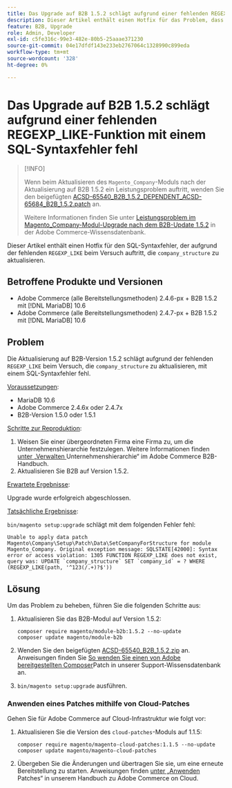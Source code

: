 ```yaml
---
title: Das Upgrade auf B2B 1.5.2 schlägt aufgrund einer fehlenden REGEXP_LIKE-Funktion mit einem SQL-Syntaxfehler fehl
description: Dieser Artikel enthält einen Hotfix für das Problem, dass ein SQL-Syntaxfehler aufgrund der fehlenden REGEXP_LIKE-Funktion auftritt, wenn versucht wird, die Tabelle company_structure zu aktualisieren.
feature: B2B, Upgrade
role: Admin, Developer
exl-id: c5fe316c-99e3-482e-80b5-25aaae371230
source-git-commit: 04e17dfdf143e233eb2767064c1328990c899eda
workflow-type: tm+mt
source-wordcount: '328'
ht-degree: 0%

---
```


# Das Upgrade auf B2B 1.5.2 schlägt aufgrund einer fehlenden REGEXP_LIKE-Funktion mit einem SQL-Syntaxfehler fehl

>[!INFO]
>
>Wenn beim Aktualisieren des `Magento_Company`-Moduls nach der Aktualisierung auf B2B 1.5.2 ein Leistungsproblem auftritt, wenden Sie den beigefügten [ACSD-65540_B2B_1.5.2_DEPENDENT_ACSD-65684_B2B_1.5.2.patch](assets/ACSD-65540_B2B_1.5.2_DEPENDENT_ACSD-65684_B2B_1.5.2.patch.zip) an.
>
>Weitere Informationen finden Sie unter [Leistungsproblem im Magento_Company-Modul-Upgrade nach dem B2B-Update 1.5.2](/help/troubleshooting/installation-and-upgrade/magento-company-module-upgrade-performance-issue.md) in der Adobe Commerce-Wissensdatenbank.

Dieser Artikel enthält einen Hotfix für den SQL-Syntaxfehler, der aufgrund der fehlenden `REGEXP_LIKE` beim Versuch auftritt, die `company_structure` zu aktualisieren.

## Betroffene Produkte und Versionen

* Adobe Commerce (alle Bereitstellungsmethoden) 2.4.6-px + B2B 1.5.2 mit [!DNL MariaDB] 10.6
* Adobe Commerce (alle Bereitstellungsmethoden) 2.4.7-px + B2B 1.5.2 mit [!DNL MariaDB] 10.6

## Problem

Die Aktualisierung auf B2B-Version 1.5.2 schlägt aufgrund der fehlenden `REGEXP_LIKE` beim Versuch, die `company_structure` zu aktualisieren, mit einem SQL-Syntaxfehler fehl.

<u>Voraussetzungen</u>:

* MariaDB 10.6
* Adobe Commerce 2.4.6x oder 2.4.7x
* B2B-Version 1.5.0 oder 1.5.1

<u>Schritte zur Reproduktion</u>:

1. Weisen Sie einer übergeordneten Firma eine Firma zu, um die Unternehmenshierarchie festzulegen. Weitere Informationen finden [ unter „Verwalten ](https://experienceleague.adobe.com/en/docs/commerce-admin/b2b/company-management/manage-company-hierarchy) Unternehmenshierarchie“ im Adobe Commerce B2B-Handbuch.
1. Aktualisieren Sie B2B auf Version 1.5.2.

<u>Erwartete Ergebnisse</u>:

Upgrade wurde erfolgreich abgeschlossen.

<u>Tatsächliche Ergebnisse</u>:

`bin/magento setup:upgrade` schlägt mit dem folgenden Fehler fehl:

```
Unable to apply data patch Magento\Company\Setup\Patch\Data\SetCompanyForStructure for module Magento_Company. Original exception message: SQLSTATE[42000]: Syntax error or access violation: 1305 FUNCTION REGEXP_LIKE does not exist, query was: UPDATE `company_structure` SET `company_id` = ? WHERE (REGEXP_LIKE(path, '^123(/.+)?$'))
```

## Lösung

Um das Problem zu beheben, führen Sie die folgenden Schritte aus:

1. Aktualisieren Sie das B2B-Modul auf Version 1.5.2:

   ```
   composer require magento/module-b2b:1.5.2 --no-update
   composer update magento/module-b2b
   ```

1. Wenden Sie den beigefügten [ACSD-65540_B2B_1.5.2.zip](assets/ACSD-65540_B2B_1.5.2.zip) an. Anweisungen finden Sie [So wenden Sie einen von Adobe bereitgestellten Composer](/help/how-to/general/how-to-apply-a-composer-patch-provided-by-magento.md)Patch in unserer Support-Wissensdatenbank an.
1. `bin/magento setup:upgrade` ausführen.

### Anwenden eines Patches mithilfe von Cloud-Patches

Gehen Sie für Adobe Commerce auf Cloud-Infrastruktur wie folgt vor:

1. Aktualisieren Sie die Version des `cloud-patches`-Moduls auf 1.1.5:

   ```
   composer require magento/magento-cloud-patches:1.1.5 --no-update
   composer update magento/magento-cloud-patches
   ```

1. Übergeben Sie die Änderungen und übertragen Sie sie, um eine erneute Bereitstellung zu starten. Anweisungen finden [ unter „Anwenden ](https://experienceleague.adobe.com/en/docs/commerce-on-cloud/user-guide/develop/upgrade/apply-patches) Patches“ in unserem Handbuch zu Adobe Commerce on Cloud.
